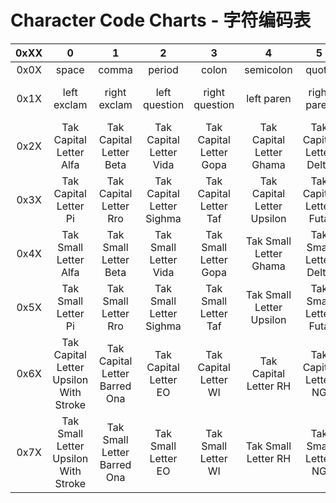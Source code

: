 # Character Code Charts - 字符编码表

| 0xXX | 0 | 1 | 2 | 3 | 4 | 5 | 6 | 7 | 8 | 9 | A | B | C | D | E | F |
| :-: | :-: | :-: | :-: | :-: | :-: | :-: | :-: | :-: | :-: | :-: | :-: | :-: | :-: | :-: | :-: | :-: |
| 0x0X | space | comma | period | colon | semicolon | quote | apostrophe | hypen | grave | underscore | tilde |  |  |  |  |  |
| 0x1X | left exclam | right exclam | left question | right question | left paren | right paren | left bracket | right bracket | left angle paren | right angle paren |  |  |  |  |  |  |
| 0x2X | Tak Capital Letter Alfa | Tak Capital Letter Beta | Tak Capital Letter Vida | Tak Capital Letter Gopa | Tak Capital Letter Ghama | Tak Capital Letter Delta | Tak Capital Letter Ema | Tak Capital Letter Zhoma | Tak Capital Letter Alef | Tak Capital Letter Yita | Tak Capital Letter Iota | Tak Capital Letter Kapa | Tak Capital Letter Lamda | Tak Capital Letter Mi | Tak Capital Letter Ni | Tak Capital Letter Ona |
| 0x3X | Tak Capital Letter Pi | Tak Capital Letter Rro | Tak Capital Letter Sighma | Tak Capital Letter Taf | Tak Capital Letter Upsilon | Tak Capital Letter Futa | Tak Capital Letter Kheta | Tak Capital Letter Tsekh | Tak Capital Letter Richa | Tak Capital Letter Y Sign |  |  | Combining Acute Accent | Combining Comma Above | Combining Descender |  |
| 0x4X | Tak Small Letter Alfa | Tak Small Letter Beta | Tak Small Letter Vida | Tak Small Letter Gopa | Tak Small Letter Ghama | Tak Small Letter Delta | Tak Small Letter Ema | Tak Small Letter Zhoma | Tak Small Letter Alef | Tak Small Letter Yita | Tak Small Letter Iota | Tak Small Letter Kapa | Tak Small Letter Lamda | Tak Small Letter Mi | Tak Small Letter Ni | Tak Small Letter Ona |
| 0x5X | Tak Small Letter Pi | Tak Small Letter Rro | Tak Small Letter Sighma | Tak Small Letter Taf | Tak Small Letter Upsilon | Tak Small Letter Futa | Tak Small Letter Kheta | Tak Small Letter Tsekh | Tak Small Letter Richa | Tak Small Letter Y Sign |  |  |  |  |  |  |
| 0x6X | Tak Capital Letter Upsilon With Stroke | Tak Capital Letter Barred Ona | Tak Capital Letter EO | Tak Capital Letter WI | Tak Capital Letter RH | Tak Capital Letter NG | Tak Capital Letter Q | Tak Capital Letter DZ | Tak Capital Letter C | Tak Capital Letter X | Tak Capital Letter TH | Tak Capital Letter N Sign |  |  |  |  |
| 0x7X | Tak Small Letter Upsilon With Stroke | Tak Small Letter Barred Ona | Tak Small Letter EO | Tak Small Letter WI | Tak Small Letter RH | Tak Small Letter NG | Tak Small Letter Q | Tak Small Letter DZ | Tak Small Letter C | Tak Small Letter X | Tak Small Letter TH | Tak Small Letter N Sign |  |  |  |  |
